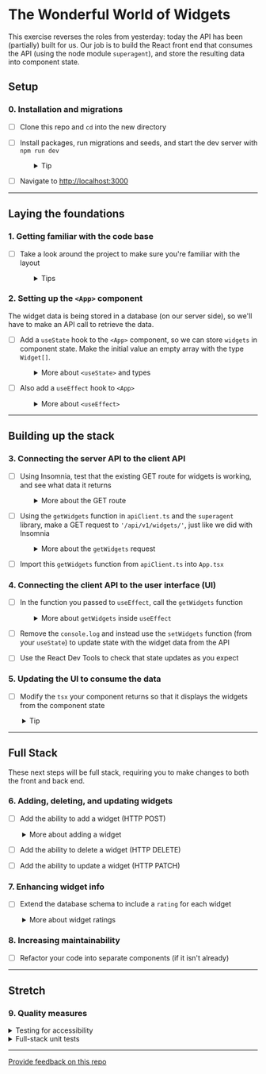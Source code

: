 # The Wonderful World of Widgets

This exercise reverses the roles from yesterday: today the API has been (partially) built for us. Our job is to build the React front end that consumes the API (using the node module `superagent`), and store the resulting data into component state.

## Setup

### 0. Installation and migrations

- [ ] Clone this repo and `cd` into the new directory
- [ ] Install packages, run migrations and seeds, and start the dev server with `npm run dev`
  <details style="padding-left: 2em">
    <summary>Tip</summary>

  Commands might look like this:

  ```sh
  npm install
  npm run knex migrate:latest
  npm run knex seed:run
  npm run dev
  ```

  </details>

- [ ] Navigate to [http://localhost:3000](http://localhost:3000)

---

## Laying the foundations

### 1. Getting familiar with the code base

- [ ] Take a look around the project to make sure you're familiar with the layout
  <details style="padding-left: 2em">
    <summary>Tips</summary>

  - Take particular note of what is in your client folder and the setup of the server routes in the back end
  - Investigate the shape of the data in the database
  </details>

### 2. Setting up the `<App>` component

The widget data is being stored in a database (on our server side), so we'll have to make an API call to retrieve the data.

- [ ] Add a `useState` hook to the `<App>` component, so we can store `widgets` in component state. Make the initial value an empty array with the type `Widget[]`.
  <details style="padding-left: 2em">
    <summary>More about <code>&lt;useState&gt;</code> and types</summary>

  If `useState` is given an empty array as its initial value TypeScript will assume the array's type is `never[]`, an array that is always empty. To allow us to later store data in this array we need to cast the type using the `as` keyword.
  
  To store `widgets` our useState will look like this:
  ```ts
  const [widgets, setWidgets] = useState([] as Widget[])
  ```
  
  The Widget interface is already defined in `models/Widget.ts`.

  </details>

- [ ] Also add a `useEffect` hook to `<App>`
  <details style="padding-left: 2em">
    <summary>More about <code>&lt;useEffect&gt;</code></summary>

  `useEffect` accepts a function as its first parameter. Eventually we will call the API function from here, but for now just have this function do a `console.log('using the effect')`

  - Remember to pass an empty array to `useEffect` as the second parameter (so that the function only runs once - when the component mounts)
  - Refresh the app in your browser the with DevTools console open. Make sure you can see your `useEffect` message
  </details>

---

## Building up the stack

### 3. Connecting the server API to the client API

- [ ] Using Insomnia, test that the existing GET route for widgets is working, and see what data it returns
  <details style="padding-left: 2em">
    <summary>More about the GET route</summary>

  Looking in our `server` folder, we can see that a database function called `getWidgets` has already been built in `db/db.ts`. A GET route using that DB function is also in place in `routes/widgets.ts`.

  Test that the route is working (and see what data it returns) by making a GET request to `http://localhost:3000/api/v1/widgets/` from Insomnia.
  </details>

- [ ] Using the `getWidgets` function in `apiClient.ts` and the `superagent` library, make a GET request to `'/api/v1/widgets/'`, just like we did with Insomnia
  <details style="padding-left: 2em">
    <summary>More about the <code>getWidgets</code> request</summary>

  This time looking in the client folder, you'll find a `getWidgets` function in `apiClient.ts`. Use `superagent` to make a GET request to `'/api/v1/widgets/'`. If all goes well, it should be returning just the response body (which is the JSON data being sent from our server - we don't need the rest of the HTTP response data).
  </details>

- [ ] Import this `getWidgets` function from `apiClient.ts` into `App.tsx`

### 4. Connecting the client API to the user interface (UI)

- [ ] In the function you passed to `useEffect`, call the `getWidgets` function
  <details style="padding-left: 2em">
    <summary>More about <code>getWidgets</code> inside <code>useEffect</code></summary>

  - Superagent uses a promise-based interface, so you will need to chain a `.then()` block after this
  - Inside your `.then()` block, `console.log` the result of `getWidgets`
  - Refresh the app in your browser again. Make sure you can see the array of widget data in the console
  </details>

- [ ] Remove the `console.log` and instead use the `setWidgets` function (from your `useState`) to update state with the widget data from the API

- [ ] Use the React Dev Tools to check that state updates as you expect

### 5. Updating the UI to consume the data

- [ ] Modify the `tsx` your component returns so that it displays the widgets from the component state
<details style="padding-left: 2em">
  <summary>Tip</summary>
  
  You could use a `.map` here to render a new `<Widget>` component for each widget. 

   To avoid a name clash with the `<Widget>` component and the `Widget` type interface use a [_namespace_](https://developer.mozilla.org/en-US/docs/Web/JavaScript/Reference/Statements/import#namespace_import) import and update the cast for the type with dot notation.
   
  ```ts
  import * as Models from '../../models/Widget.tsx'

  const [widgets, setWidgets] = useState([] as Models.Widget[])
  ```

</details>

---

## Full Stack

These next steps will be full stack, requiring you to make changes to both the front and back end.

### 6. Adding, deleting, and updating widgets

- [ ] Add the ability to add a widget (HTTP POST)
<details style="padding-left: 2em">
  <summary>More about adding a widget</summary>
  
  Some steps you could take to complete this are:
  - Create a POST route on the server side in `widgets.ts`. Test you can get a response for it in Insomnia
  - Create the database function to add a new widget. Call this function in your route and test it works in Insomnia
  - Create an `addWidget` function in `apiClient.ts` that will make a POST request to the API route you just built
  - Create a new `<AddWidget>` component containing a form. Import the `addWidget` function from `apiClient.ts` and hook it up to your form's submit handler
  - Once your widget has been added, have your widget list refresh so the new widget is visible. Perhaps this could involve reusing the `getWidgets` API function, or thinking about the data you return from your POST route...
  - Create an "Add Widget" button in `<App>` to conditionally render your `<AddWidget>` form
</details>

- [ ] Add the ability to delete a widget (HTTP DELETE)

- [ ] Add the ability to update a widget (HTTP PATCH)

### 7. Enhancing widget info

- [ ] Extend the database schema to include a `rating` for each widget
<details style="padding-left: 2em">
  <summary>More about widget ratings</summary>
  
  Add a `rating` field so we know how good those widgets really are. This will also need to be added into what is displayed, and also onto the fields of the add form.
</details>

### 8. Increasing maintainability

- [ ] Refactor your code into separate components (if it isn't already)

---

## Stretch

### 9. Quality measures

<details>
  <summary>Testing for accessibility</summary>

  Forms can be tough to build accessibly. First ensure all parts of your form can be reached and used with keyboard-only navigation. Then test your form with the [WAVE browser extension](https://wave.webaim.org/extension/), and fix any errors, contrast errors, and alerts.

  Need a refresher? [Watch a video demo](https://www.youtube.com/watch?v=sdIkpL9EiN4)

</details>

<details>
  <summary>Full-stack unit tests</summary>

  Try writing unit tests for the "add a widget" feature all the way up and down the stack. This will likely look like:
  - Testing for component rendering or event handling
  - Testing a component that uses an apiClient function (this will require nock)
  - Testing a route
  - Testing a database function

  If you finish that, keep adding test coverage to more of the app.
</details>

---

[Provide feedback on this repo](https://docs.google.com/forms/d/e/1FAIpQLSfw4FGdWkLwMLlUaNQ8FtP2CTJdGDUv6Xoxrh19zIrJSkvT4Q/viewform?usp=pp_url&entry.1958421517=react-to-web-api)
